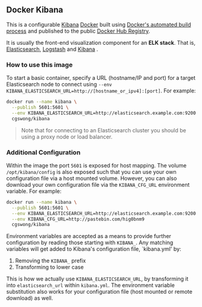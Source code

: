 ## Docker Kibana

This is a configurable [Kibana](https://www.elastic.co/products/kibana) [Docker](https://www.docker.com/) built using [Docker's automated build process](https://registry.hub.docker.com/u/cgswong/kibana/) and published to the public [Docker Hub Registry](https://registry.hub.docker.com/).

It is usually the front-end visualization component for an **ELK stack**. That is, [Elasticsearch](https://www.elastic.co/products/elasticsearch), [Logstash](https://www.elastic.co/products/logstash) and [Kibana](https://www.elastic.co/products/kibana) .


### How to use this image
To start a basic container, specify a URL (hostname/IP and port) for a target Elasticsearch node to connect using `--env KIBANA_ELASTICSEARCH_URL=http://[hostname_or_ipv4]:[port]`. For example:

```sh
docker run --name kibana \
  --publish 5601:5601 \
  --env KIBANA_ELASTICSEARCH_URL=http://elasticsearch.example.com:9200 \
  cgswong/kibana
```

> Note that for connecting to an Elasticsearch cluster you should be using a proxy node or load balancer.

### Additional Configuration
Within the image the port `5601` is exposed for host mapping. The volume `/opt/kibana/config` is also exposed such that you can use your own configuration file via a host mounted volume. However, you can also download your own configuration file via the `KIBANA_CFG_URL` environment variable. For example:

```sh
docker run --name kibana \
  --publish 5601:5601 \
  --env KIBANA_ELASTICSEARCH_URL=http://elasticsearch.example.com:9200 \
  --env KIBANA_CFG_URL=http://pastebin.com/hig0bnm9
  cgswong/kibana
```

Environment variables are accepted as a means to provide further configuration by reading those starting with `KIBANA_`. Any matching variables will get added to Kibana's configuration file, `kibana.yml' by:

  1. Removing the `KIBANA_` prefix
  2. Transforming to lower case

This is how we actually use `KIBANA_ELASTICSEARCH_URL`, by transforming it into `elasticsearch_url` within `kibana.yml`. The environment variable substitution also works for your configuration file (host mounted or remote download) as well.
